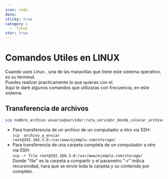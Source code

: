 ```yaml
---
icon: code
date: 
sticky: true
category :
  -  linux
star: true
---
```

# Comandos Utiles en LINUX
Cuando uses Linux , una de las maravillas que tiene este sistema operativo, es su terminal.  
Puedes realizar practicamente lo que quieras con el.  
Aqui te daré algunos comandos que utilizaras con frecuencia, en este sistema.

## Transferencia de archivos
```sh
scp nombre_archivo usuario@servidor:ruta_servidor_donde_colocar_archivo
```
+ Para transferencia de un archivo de un computador a otro via SSH:<br>
`scp  archivo_a_enviar root@192.168.3.0:/var/www/ejemplo.com/storage/`  
+ Para transferencia de una carpeta completa de un computador a otro via SSH:<br>
`scp -r file root@192.168.3.0:/var/www/ejemplo.com/storage/`  
Donde "file" es la carpeta a compartir y el parametro "-r" indica recursividad, hara que se envie toda la carpeta y su contenido por completo.